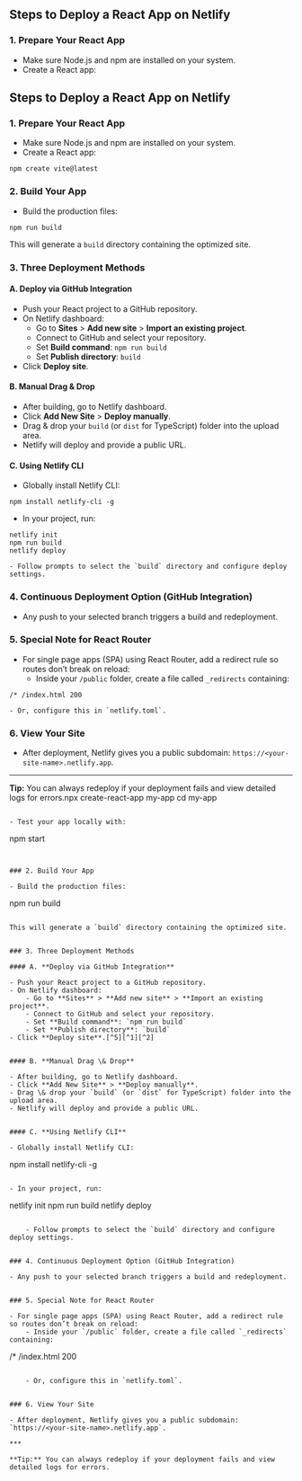 ## Steps to Deploy a React App on Netlify

### 1. Prepare Your React App

- Make sure Node.js and npm are installed on your system.
- Create a React app:
## Steps to Deploy a React App on Netlify

### 1. Prepare Your React App

- Make sure Node.js and npm are installed on your system.
- Create a React app:

```
npm create vite@latest
```

### 2. Build Your App

- Build the production files:

```
npm run build
```

This will generate a `build` directory containing the optimized site.


### 3. Three Deployment Methods

#### A. **Deploy via GitHub Integration**

- Push your React project to a GitHub repository.
- On Netlify dashboard:
    - Go to **Sites** > **Add new site** > **Import an existing project**.
    - Connect to GitHub and select your repository.
    - Set **Build command**: `npm run build`
    - Set **Publish directory**: `build`
- Click **Deploy site**.


#### B. **Manual Drag \& Drop**

- After building, go to Netlify dashboard.
- Click **Add New Site** > **Deploy manually**.
- Drag \& drop your `build` (or `dist` for TypeScript) folder into the upload area.
- Netlify will deploy and provide a public URL.


#### C. **Using Netlify CLI**

- Globally install Netlify CLI:

```
npm install netlify-cli -g
```

- In your project, run:

```
netlify init
npm run build
netlify deploy
```

    - Follow prompts to select the `build` directory and configure deploy settings.


### 4. Continuous Deployment Option (GitHub Integration)

- Any push to your selected branch triggers a build and redeployment.


### 5. Special Note for React Router

- For single page apps (SPA) using React Router, add a redirect rule so routes don’t break on reload:
    - Inside your `/public` folder, create a file called `_redirects` containing:

```
/* /index.html 200
```

    - Or, configure this in `netlify.toml`.


### 6. View Your Site

- After deployment, Netlify gives you a public subdomain: `https://<your-site-name>.netlify.app`.

***

**Tip:** You can always redeploy if your deployment fails and view detailed logs for errors.npx create-react-app my-app
cd my-app
```

- Test your app locally with:

```
npm start
```


### 2. Build Your App

- Build the production files:

```
npm run build
```

This will generate a `build` directory containing the optimized site.


### 3. Three Deployment Methods

#### A. **Deploy via GitHub Integration**

- Push your React project to a GitHub repository.
- On Netlify dashboard:
    - Go to **Sites** > **Add new site** > **Import an existing project**.
    - Connect to GitHub and select your repository.
    - Set **Build command**: `npm run build`
    - Set **Publish directory**: `build`
- Click **Deploy site**.[^5][^1][^2]


#### B. **Manual Drag \& Drop**

- After building, go to Netlify dashboard.
- Click **Add New Site** > **Deploy manually**.
- Drag \& drop your `build` (or `dist` for TypeScript) folder into the upload area.
- Netlify will deploy and provide a public URL.


#### C. **Using Netlify CLI**

- Globally install Netlify CLI:

```
npm install netlify-cli -g
```

- In your project, run:

```
netlify init
npm run build
netlify deploy
```

    - Follow prompts to select the `build` directory and configure deploy settings.


### 4. Continuous Deployment Option (GitHub Integration)

- Any push to your selected branch triggers a build and redeployment.


### 5. Special Note for React Router

- For single page apps (SPA) using React Router, add a redirect rule so routes don’t break on reload:
    - Inside your `/public` folder, create a file called `_redirects` containing:

```
/* /index.html 200
```

    - Or, configure this in `netlify.toml`.


### 6. View Your Site

- After deployment, Netlify gives you a public subdomain: `https://<your-site-name>.netlify.app`.

***

**Tip:** You can always redeploy if your deployment fails and view detailed logs for errors.
